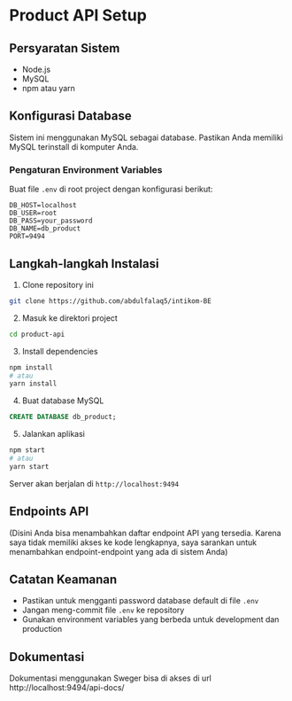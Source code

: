 # Product API Setup

## Persyaratan Sistem
- Node.js
- MySQL
- npm atau yarn

## Konfigurasi Database
Sistem ini menggunakan MySQL sebagai database. Pastikan Anda memiliki MySQL terinstall di komputer Anda.

### Pengaturan Environment Variables
Buat file `.env` di root project dengan konfigurasi berikut:
```env
DB_HOST=localhost
DB_USER=root
DB_PASS=your_password
DB_NAME=db_product
PORT=9494
```

## Langkah-langkah Instalasi

1. Clone repository ini
```bash
git clone https://github.com/abdulfalaq5/intikom-BE
```

2. Masuk ke direktori project
```bash
cd product-api
```

3. Install dependencies
```bash
npm install
# atau
yarn install
```

4. Buat database MySQL
```sql
CREATE DATABASE db_product;
```

5. Jalankan aplikasi
```bash
npm start
# atau
yarn start
```

Server akan berjalan di `http://localhost:9494`

## Endpoints API

(Disini Anda bisa menambahkan daftar endpoint API yang tersedia. Karena saya tidak memiliki akses ke kode lengkapnya, saya sarankan untuk menambahkan endpoint-endpoint yang ada di sistem Anda)

## Catatan Keamanan
- Pastikan untuk mengganti password database default di file `.env`
- Jangan meng-commit file `.env` ke repository
- Gunakan environment variables yang berbeda untuk development dan production

## Dokumentasi
Dokumentasi menggunakan Sweger bisa di akses di url http://localhost:9494/api-docs/ 